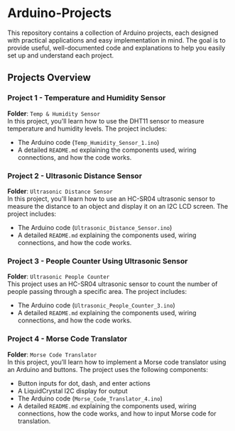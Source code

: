 # Arduino-Projects

This repository contains a collection of Arduino projects, each designed with practical applications and easy implementation in mind. The goal is to provide useful, well-documented code and explanations to help you easily set up and understand each project.

## Projects Overview

### Project 1 - Temperature and Humidity Sensor  
**Folder**: `Temp & Humidity Sensor`  
In this project, you'll learn how to use the DHT11 sensor to measure temperature and humidity levels. The project includes:
- The Arduino code (`Temp_Humidity_Sensor_1.ino`)
- A detailed `README.md` explaining the components used, wiring connections, and how the code works.

### Project 2 - Ultrasonic Distance Sensor  
**Folder**: `Ultrasonic Distance Sensor`  
In this project, you'll learn how to use an HC-SR04 ultrasonic sensor to measure the distance to an object and display it on an I2C LCD screen. The project includes:
- The Arduino code (`Ultrasonic_Distance_Sensor.ino`)
- A detailed `README.md` explaining the components used, wiring connections, and how the code works.

### Project 3 - People Counter Using Ultrasonic Sensor  
**Folder**: `Ultrasonic People Counter`  
This project uses an HC-SR04 ultrasonic sensor to count the number of people passing through a specific area. The project includes:
- The Arduino code (`Ultrasonic_People_Counter_3.ino`)
- A detailed `README.md` explaining the components used, wiring connections, and how the code works.

### Project 4 - Morse Code Translator  
**Folder**: `Morse Code Translator`  
In this project, you’ll learn how to implement a Morse code translator using an Arduino and buttons. The project uses the following components:
- Button inputs for dot, dash, and enter actions
- A LiquidCrystal I2C display for output
- The Arduino code (`Morse_Code_Translator_4.ino`)
- A detailed `README.md` explaining the components used, wiring connections, how the code works, and how to input Morse code for translation.

